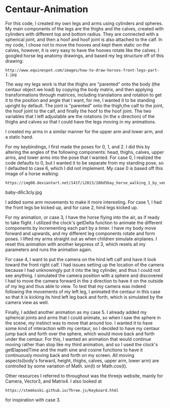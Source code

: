 # Centaur-Animation
For this code, I created my own legs and arms using cylinders and spheres. My
main components of the legs are the thighs and the calves, created with
cylinders with different top and bottom radius. They are connected with a
spherical joint, and then a hoof and hoof joint is also attached to the calf.
In my code, I chose not to move the hooves and kept them static on the calves,
however, it is very easy to have the hooves rotate like the calves. I googled
horse leg anatomy drawings, and based my leg structure off of this drawing:

    http://www.equinespot.com/images/how-to-draw-horses-front-legs-part-1.jpg

The way my legs work is that the thighs are "parented" onto the body (the 
centaur object we load) by copying the body matrix, and then applying
transformations through matrices, including translations and rotation to get it
to the position and angle that I want, for me, I wanted it to be standing
upright by default. The joint is "parented" onto the thigh,the calf to the 
joint, the hoof joint to the calf, and finally the hoof to the hoof joint. 
The two variables that I left adjustable are the rotations (in the x direction)
of the thighs and calves so that I could have the legs moving in my animations.

I created my arms in a similar manner for the upper arm and lower arm, and a
static hand.

For my keybindings, I first made the poses for 0, 1, and 2. I did this by 
altering the angles of the following components: head, thighs, calves, upper 
arms, and lower arms into the pose that I wanted. For case 0, I realized the 
code defaults to 0, but I wanted it to be separate from my standing pose, so I 
defaulted to case 6, which I did not implement. My case 0 is based off this
image of a horse walking:

    https://img00.deviantart.net/141f/i2013/186d5bay_horse_walking_1_by_venomx
baby-d6c3cly.jpg

I added some arm movements to make it more interesting. For case 1, I had the
front legs be kicked up, and for case 2, hind legs kicked up.

For my animation, or case 3, I have the horse flying into the air, as if ready
to take flight. I utilized the clock's getDelta function to animate the 
different components by incrementing each part by a timer. I have my body move 
forward and upwards, and my different leg components rotate and form poses. I 
lifted my arms straight out as when children simulate airplanes. I reset this 
animation with another keypress of 3, which resets all my parameters and runs 
the animation again.

For case 4, I want to put the camera on the hind left calf and have it look 
toward the front right calf. I had issues setting up the location of the camera
because I had unknowingly put it into the leg cylinder, and thus I could not 
see anything. I simulated the camera position with a sphere and discovered I 
had to move the camera forward in the z direction to have it on the outside of 
my leg and thus able to view. To test that my camera was indeed following the 
movements of my left leg, I animated the centaur in this case so that it is 
kicking its hind left leg back and forth, which is simulated by the camera view
as well.

Finally, I added another animation as my case 5. 
I already added my spherical joints and arms that I could animate, so when I saw 
the sphere in the scene, my instinct was to move that around too. I wanted it 
to have some kind of interaction with my centaur, so I decided to have my 
centaur jump back and forth over the sphere, which would move back and forth 
under the centaur. For this, I wanted an animation that would continue moving 
rather than stop like my third animation, and so I used the clock's 
getElapsedTime and the math sine and cosine functions to have it continuously 
moving back and forth on my screen. All moving aspects(body's forward, height, 
thighs, calves, upper arm, lower arm) are controlled by some variation of Math.
sin(t) or Math.cos(t).

Other resources I referred to throughout was the threejs website, mainly for 
Camera, Vector3, and Matrix4. I also looked at 
	
	https://stemkoski.github.io/Three.js/Keyboard.html

for inspiration with case 3.
